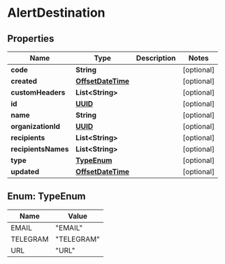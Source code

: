 
# AlertDestination

## Properties
Name | Type | Description | Notes
------------ | ------------- | ------------- | -------------
**code** | **String** |  |  [optional]
**created** | [**OffsetDateTime**](OffsetDateTime.md) |  |  [optional]
**customHeaders** | **List&lt;String&gt;** |  |  [optional]
**id** | [**UUID**](UUID.md) |  |  [optional]
**name** | **String** |  |  [optional]
**organizationId** | [**UUID**](UUID.md) |  |  [optional]
**recipients** | **List&lt;String&gt;** |  |  [optional]
**recipientsNames** | **List&lt;String&gt;** |  |  [optional]
**type** | [**TypeEnum**](#TypeEnum) |  |  [optional]
**updated** | [**OffsetDateTime**](OffsetDateTime.md) |  |  [optional]


<a name="TypeEnum"></a>
## Enum: TypeEnum
Name | Value
---- | -----
EMAIL | &quot;EMAIL&quot;
TELEGRAM | &quot;TELEGRAM&quot;
URL | &quot;URL&quot;



